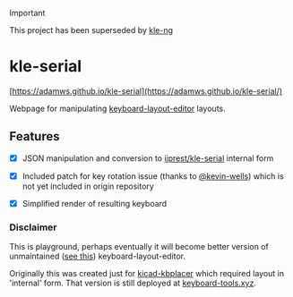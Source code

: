 > [!IMPORTANT]  
> This project has been superseded by [kle-ng](https://github.com/adamws/kle-ng)

# kle-serial

[https://adamws.github.io/kle-serial](https://adamws.github.io/kle-serial/)

Webpage for manipulating [keyboard-layout-editor](http://www.keyboard-layout-editor.com/) layouts.

## Features

- [x] JSON manipulation and conversion to [ijprest/kle-serial](https://github.com/ijprest/kle-serial) internal form
- [x] Included patch for key rotation issue (thanks to [@kevin-wells](https://github.com/ijprest/kle-serial/pull/1))
  which is not yet included in origin repository
- [x] Simplified render of resulting keyboard


### Disclaimer

This is playground, perhaps eventually it will become better version of
unmaintained ([see this](https://github.com/ijprest/keyboard-layout-editor/issues/218)) keyboard-layout-editor.

Originally this was created just for [kicad-kbplacer](https://github.com/adamws/kicad-kbplacer) which
required layout in 'internal' form. That version is still deployed at [keyboard-tools.xyz](https://keyboard-tools.xyz/kle-converter).

